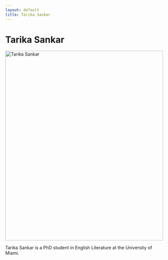 ```yaml
---
layout: default
title: Tarika Sankar
---
```

<div class="blurb">
	<h1>Tarika Sankar</h1>
	<img src="Professional headshot.jpg" alt="Tarika Sankar" style="width:500px;height:600px;">
	<p>Tarika Sankar is a PhD student in English Literature at the University of Miami.</p>
</div><!-- /.blurb -->
